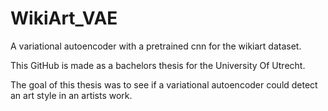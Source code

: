 # WikiArt_VAE
A variational autoencoder with a pretrained cnn for the wikiart dataset. 

This GitHub is made as a bachelors thesis for the University Of Utrecht.

The goal of this thesis was to see if a variational autoencoder could detect an art style in an artists work. 

